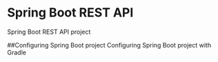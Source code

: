 # Spring Boot REST API
Spring Boot REST API project

##Configuring Spring Boot project
Configuring Spring Boot project with Gradle
